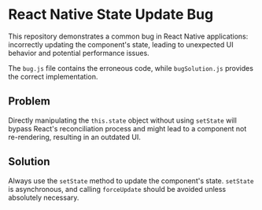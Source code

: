 # React Native State Update Bug

This repository demonstrates a common bug in React Native applications: incorrectly updating the component's state, leading to unexpected UI behavior and potential performance issues.

The `bug.js` file contains the erroneous code, while `bugSolution.js` provides the correct implementation.

## Problem
Directly manipulating the `this.state` object without using `setState` will bypass React's reconciliation process and might lead to a component not re-rendering, resulting in an outdated UI.

## Solution
Always use the `setState` method to update the component's state.  `setState` is asynchronous, and calling `forceUpdate` should be avoided unless absolutely necessary.